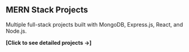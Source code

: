 ## MERN Stack Projects

Multiple full-stack projects built with MongoDB, Express.js, React, and Node.js.

**[Click to see detailed projects →]**
